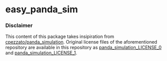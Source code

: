 # easy_panda_sim

### Disclaimer

This content of this package takes insipiration from [cpezzato/panda_simulation](https://github.com/cpezzato/panda_simulation). Original license files of the aforementioned repository are available in this repository as [panda_simulation_LICENSE_0](panda_simulation_LICENSE_0) and [panda_simulation_LICENSE_1](panda_simulation_LICENSE_1).